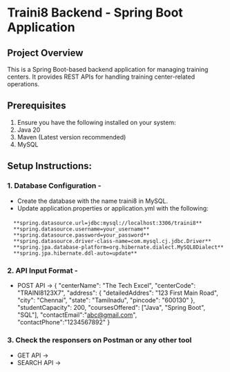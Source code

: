 # Traini8 Backend - Spring Boot Application

## Project Overview
This is a Spring Boot-based backend application for managing training centers. It provides REST APIs for handling training center-related operations.

## Prerequisites
1. Ensure you have the following installed on your system:
2. Java 20
3. Maven (Latest version recommended)
4. MySQL

## Setup Instructions:
### 1. Database Configuration -
* Create the database with the name traini8 in MySQL.
* Update application.properties or application.yml with the following:
#### 
      **spring.datasource.url=jdbc:mysql://localhost:3306/traini8**
      **spring.datasource.username=your_username**
      **spring.datasource.password=your_password**
      **spring.datasource.driver-class-name=com.mysql.cj.jdbc.Driver**
      **spring.jpa.database-platform=org.hibernate.dialect.MySQL8Dialect**
      **spring.jpa.hibernate.ddl-auto=update**

### 2. API Input Format -
* POST API ->
   {
  "centerName": "The Tech Excel",
  "centerCode": "TRAINI8123X7",
  "address": {
    "detailedAddres": "123 First Main Road",
    "city": "Chennai",
    "state": "Tamilnadu",
    "pincode": "600130"
  },
  "studentCapacity": 200,
  "coursesOffered": ["Java", "Spring Boot", "SQL"],
  "contactEmail":"abc@gmail.com",
  "contactPhone":"1234567892"
}


### 3. Check the responsers on Postman or any other tool
* GET API ->
* SEARCH API ->

